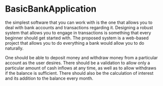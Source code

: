 # BasicBankApplication
the simplest software that you can work with is the one that allows you to deal with bank accounts and transactions regarding it. Designing a robust system that allows you to engage in transactions is something that every beginner should get started with. The proposed system is a web-based project that allows you to do everything a bank would allow you to do naturally.

One should be able to deposit money and withdraw money from a particular account as the user desires. There should be a validation to allow only a particular amount of cash inflows at any time, as well as to allow withdraws if the balance is sufficient. There should also be the calculation of interest and its addition to the balance every month.
